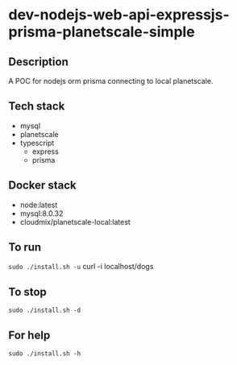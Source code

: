 # dev-nodejs-web-api-expressjs-prisma-planetscale-simple

## Description
A POC for nodejs orm prisma connecting to local planetscale.

## Tech stack
- mysql
- planetscale
- typescript
    - express
    - prisma

## Docker stack
- node:latest
- mysql:8.0.32
- cloudmix/planetscale-local:latest

## To run
`sudo ./install.sh -u`
curl -i localhost/dogs

## To stop
`sudo ./install.sh -d`

## For help
`sudo ./install.sh -h`
